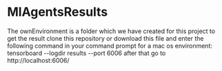 # MlAgentsResults
The ownEnvironment is a folder which we have created for this project
to get the result clone this repository or download this file and enter the following command in your command prompt for a mac os environment:
tensorboard --logdir results --port 6006
after that go to http://localhost:6006/
